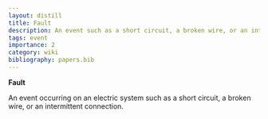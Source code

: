 ```yaml
---
layout: distill
title: Fault
description: An event such as a short circuit, a broken wire, or an intermittent connection.
tags: event
importance: 2
category: wiki
bibliography: papers.bib
---
```


**Fault** <d-cite key="nerc2024glossary"></d-cite>

An event occurring on an electric system such as a short circuit, a broken wire, or an intermittent connection.
